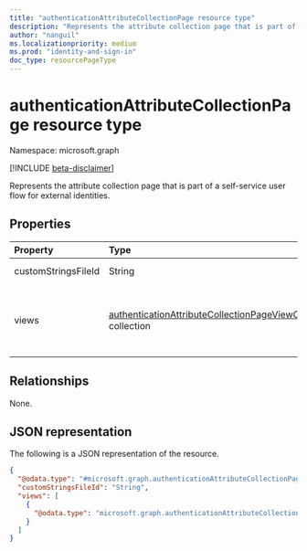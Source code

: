 ```yaml
---
title: "authenticationAttributeCollectionPage resource type"
description: "Represents the attribute collection page that is part of a self-service user flow for external identities."
author: "nanguil"
ms.localizationpriority: medium
ms.prod: "identity-and-sign-in"
doc_type: resourcePageType
---
```


# authenticationAttributeCollectionPage resource type

Namespace: microsoft.graph

[!INCLUDE [beta-disclaimer](../../includes/beta-disclaimer.md)]

Represents the attribute collection page that is part of a self-service user flow for external identities.

## Properties
|Property|Type|Description|
|:---|:---|:---|
|customStringsFileId|String|**TODO: Add Description**|
|views|[authenticationAttributeCollectionPageViewConfiguration](../resources/authenticationattributecollectionpageviewconfiguration.md) collection|A collection of displays of the attribute collection page.|

## Relationships
None.

## JSON representation
The following is a JSON representation of the resource.
<!-- {
  "blockType": "resource",
  "@odata.type": "microsoft.graph.authenticationAttributeCollectionPage"
}
-->
``` json
{
  "@odata.type": "#microsoft.graph.authenticationAttributeCollectionPage",
  "customStringsFileId": "String",
  "views": [
    {
      "@odata.type": "microsoft.graph.authenticationAttributeCollectionPageViewConfiguration"
    }
  ]
}
```

